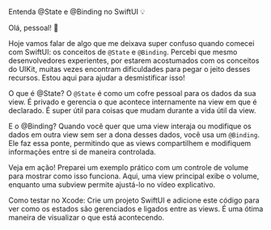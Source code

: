 Entenda @State e @Binding no SwiftUI 💡

Olá, pessoal! 🚀

Hoje vamos falar de algo que me deixava super confuso quando comecei com SwiftUI: os conceitos de `@State` e `@Binding`. Percebi que mesmo desenvolvedores experientes, por estarem acostumados com os conceitos do UIKit, muitas vezes encontram dificuldades para pegar o jeito desses recursos. Estou aqui para ajudar a desmistificar isso!

O que é @State?
O `@State` é como um cofre pessoal para os dados da sua view. É privado e gerencia o que acontece internamente na view em que é declarado. É super útil para coisas que mudam durante a vida útil da view.

E o @Binding?
Quando você quer que uma view interaja ou modifique os dados em outra view sem ser a dona desses dados, você usa um `@Binding`. Ele faz essa ponte, permitindo que as views compartilhem e modifiquem informações entre si de maneira controlada.

Veja em ação!
Preparei um exemplo prático com um controle de volume para mostrar como isso funciona. Aqui, uma view principal exibe o volume, enquanto uma subview permite ajustá-lo no vídeo explicativo.

Como testar no Xcode:
Crie um projeto SwiftUI e adicione este código para ver como os estados são gerenciados e ligados entre as views. É uma ótima maneira de visualizar o que está acontecendo.

